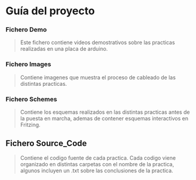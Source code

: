 # Guía del proyecto
### Fichero Demo 
> Este fichero contiene videos demostrativos sobre las practicas realizadas en una placa de arduino.

### Fichero Images
> Contiene imagenes que muestra el proceso de cableado de las distintas practicas.

### Fichero Schemes
> Contiene los esquemas realizados en las distintas practicas antes de la puesta en marcha, ademas de contener esquemas interactivos en Fritzing.

## Fichero Source_Code
> Contiene el codigo fuente de cada practica. Cada codigo viene organizado en distintas carpetas con el nombre de la practica, algunos incluyen un .txt sobre las conclusiones de la practica.